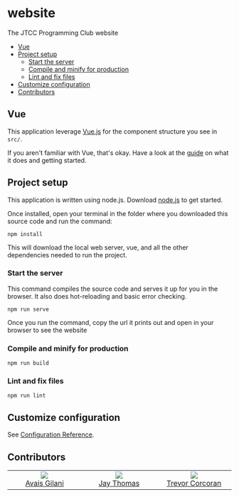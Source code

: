 # website

The JTCC Programming Club website

<!-- Run "npx doctoc README.md" to re-generate this table of contents -->
<!-- START doctoc generated TOC please keep comment here to allow auto update -->
<!-- DON'T EDIT THIS SECTION, INSTEAD RE-RUN doctoc TO UPDATE -->


- [Vue](#vue)
- [Project setup](#project-setup)
  - [Start the server](#start-the-server)
  - [Compile and minify for production](#compile-and-minify-for-production)
  - [Lint and fix files](#lint-and-fix-files)
- [Customize configuration](#customize-configuration)
- [Contributors](#contributors)

<!-- END doctoc generated TOC please keep comment here to allow auto update -->

## Vue

This application leverage [Vue.js](https://vuejs.org/) for the component structure you see in `src/`.

If you aren't familiar with Vue, that's okay. Have a look at the [guide](https://v3.vuejs.org/guide) on what it does and getting started.

## Project setup

This application is written using node.js. Download [node.js](https://nodejs.org/en/) to get started.

Once installed, open your terminal in the folder where you downloaded this source code and run the command:

```
npm install
```

This will download the local web server, vue, and all the other dependencies needed to run the project.

### Start the server

This command compiles the source code and serves it up for you in the browser. It also does hot-reloading and basic error checking.
```
npm run serve
```

Once you run the command, copy the url it prints out and open in your browser to see the website


### Compile and minify for production

```
npm run build
```

### Lint and fix files

```
npm run lint
```

## Customize configuration

See [Configuration Reference](https://cli.vuejs.org/config/).

## Contributors

<table>
  <tbody>
    <tr>
      <td align="center" width="160px">
        <img src="https://avatars.githubusercontent.com/avaisali?s=120">
        <br />
        <a href="https://github.com/avaisali">Avais Gilani</a>
      </td>
      <td align="center" width="160px">
        <img src="https://avatars.githubusercontent.com/jaythomas?s=120">
        <br />
        <a href="https://github.com/jaythomas">Jay Thomas</a>
      </td>
      <td align="center" width="160px">
        <img src="https://avatars.githubusercontent.com/supershadowplay?s=120">
        <br />
        <a href="https://github.com/supershadowplay">Trevor Corcoran</a>
      </td>
    </tr>
  </tbody>
</table>

